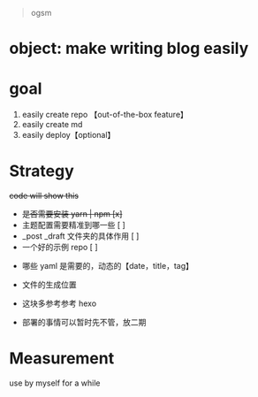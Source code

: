 > ogsm

# object: make writing blog easily

# goal

1. easily create repo 【out-of-the-box feature】
2. easily create md
3. easily deploy【optional】

# Strategy

~~code will show this~~

- ~~是否需要安装 yarn | npm [x]~~
- 主题配置需要精准到哪一些 [ ]
- \_post \_draft 文件夹的具体作用 [ ]
- 一个好的示例 repo [ ]

* 哪些 yaml 是需要的，动态的【date，title，tag】
* 文件的生成位置
* 这块多参考参考 hexo

* 部署的事情可以暂时先不管，放二期

# Measurement

use by myself for a while
